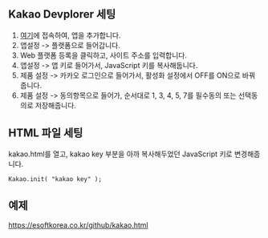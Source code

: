 ## Kakao Devplorer 세팅
1. [여기](https://developers.kakao.com/console/app)에 접속하여, 앱을 추가합니다.
1. 앱설정 -> 플랫폼으로 들어갑니다.
1. Web 플랫폼 등록을 클릭하고, 사이트 주소를 입력합니다.
1. 앱설정 -> 앱 키로 들어가서, JavaScript 키를 복사해둡니다.
1. 제품 설정 -> 카카오 로그인으로 들어가서, 활성화 설정에서 OFF를 ON으로 바꿔줍니다.
1. 제품 설정 -> 동의항목으로 들어가, 순서대로 1, 3, 4, 5, 7를 필수동의 또는 선택동의로 저장해줍니다.

## HTML 파일 세팅
kakao.html를 열고, kakao key 부분을 아까 복사해두었던 JavaScript 키로 변경해줍니다.
```
Kakao.init( "kakao key" );
```

## 예제
https://esoftkorea.co.kr/github/kakao.html